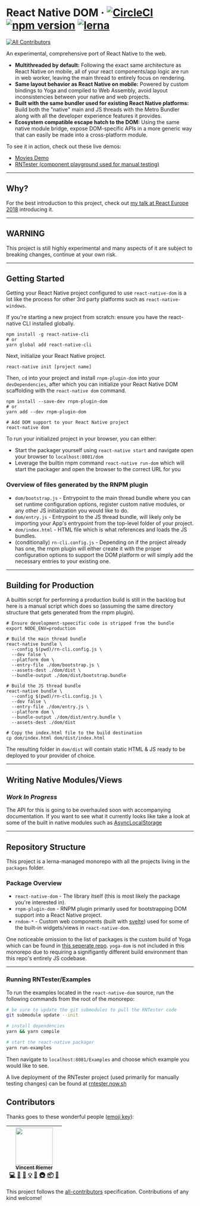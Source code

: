 # React Native DOM &middot; [![CircleCI](https://circleci.com/gh/vincentriemer/react-native-dom.svg?style=shield&circle-token=96448c580730a065cb93c0a10af0f85f6c954166)](https://circleci.com/gh/vincentriemer/react-native-dom) [![npm version](https://badge.fury.io/js/react-native-dom.svg)](https://badge.fury.io/js/react-native-dom) [![lerna](https://img.shields.io/badge/maintained%20with-lerna-cc00ff.svg)](https://lernajs.io/)
[![All Contributors](https://img.shields.io/badge/all_contributors-1-orange.svg?style=flat-square)](#contributors)

An experimental, comprehensive port of React Native to the web.

* **Multithreaded by default:** Following the exact same architecture as React
  Native on mobile, all of your react components/app logic are run in web
  worker, leaving the main thread to entirely focus on rendering.
* **Same layout behavior as React Native on mobile:** Powered by custom bindings
  to Yoga and compiled to Web Assembly, avoid layout inconsistencies between
  your native and web projects.
* **Built with the same bundler used for existing React Native platforms:**
  Build both the "native" main and JS threads with the Metro Bundler along with
  all the developer experience features it provides.
* **Ecosystem compatible escape hatch to the DOM:** Using the same native module
  bridge, expose DOM-specific APIs in a more generic way that can easily be made
  into a cross-platform module.

To see it in action, check out these live demos:

* [Movies Demo](https://rndom-movie-demo.now.sh)
* [RNTester (component playground used for manual testing)](https://rntester.now.sh)

---

## Why?

For the best introduction to this project, check out
[my talk at React Europe 2018](https://youtu.be/aOWIJ4Mgb2k) introducing it.

---

## **WARNING**

This project is still highly experimental and many aspects of it are subject to
breaking changes, continue at your own risk.

---

## Getting Started

Getting your React Native project configured to use `react-native-dom` is a lot
like the process for other 3rd party platforms such as `react-native-windows`.

If you're starting a new project from scratch: ensure you have the react-native
CLI installed globally.

```
npm install -g react-native-cli
# or
yarn global add react-native-cli
```

Next, initialize your React Native project.

```
react-native init [project name]
```

Then, `cd` into your project and install `rnpm-plugin-dom` into your
`devDependencies`, after which you can initialize your React Native DOM
scaffolding with the `react-native dom` command.

```
npm install --save-dev rnpm-plugin-dom
# or
yarn add --dev rnpm-plugin-dom

# Add DOM support to your React Native project
react-native dom
```

To run your initialized project in your browser, you can either:

* Start the packager yourself using `react-native start` and navigate open your
  browser to `localhost:8081/dom`
* Leverage the builtin rnpm command `react-native run-dom` which will start the
  packager and open the browser to the correct URL for you

### Overview of files generated by the RNPM plugin

* `dom/bootstrap.js` - Entrypoint to the main thread bundle where you can set
  runtime configuration options, register custom native modules, or any other JS
  initialization you would like to do.
* `dom/entry.js` - Entrypoint to the JS thread bundle, will likely only be
  importing your App's entrypoint from the top-level folder of your project.
* `dom/index.html` - HTML file which is what references and loads the JS
  bundles.
* (conditionally) `rn-cli.config.js` - Depending on if the project already has
  one, the rnpm plugin will either create it with the proper configuration
  options to support the DOM platform or will simply add the necessary entries
  to your existing one.

---

## Building for Production

A builtin script for performing a production build is still in the backlog but
here is a manual script which does so (assuming the same directory structure
that gets generated from the rnpm plugin).

```shell
# Ensure development-speecific code is stripped from the bundle
export NODE_ENV=production

# Build the main thread bundle
react-native bundle \
  --config $(pwd)/rn-cli.config.js \
  --dev false \
  --platform dom \
  --entry-file ./dom/bootstrap.js \
  --assets-dest ./dom/dist \
  --bundle-output ./dom/dist/bootstrap.bundle

# Build the JS thread bundle
react-native bundle \
  --config $(pwd)/rn-cli.config.js \
  --dev false \
  --entry-file ./dom/entry.js \
  --platform dom \
  --bundle-output ./dom/dist/entry.bundle \
  --assets-dest ./dom/dist

# Copy the index.html file to the build destination
cp dom/index.html dom/dist/index.html
```

The resulting folder in `dom/dist` will contain static HTML & JS ready to be
deployed to your provider of choice.

---

## Writing Native Modules/Views

### _Work In Progress_

The API for this is going to be overhauled soon with accompanying documentation.
If you want to see what it currently looks like take a look at some of the built
in native modules such as
[AsyncLocalStorage](../master/packages/react-native-dom/ReactDom/modules/RCTAsyncLocalStorage.js)

---

## Repository Structure

This project is a lerna-managed monorepo with all the projects living in the
`packages` folder.

### Package Overview

* `react-native-dom` - The library itself (this is most likely the package
  you're interested in).
* `rnpm-plugin-dom` - RNPM plugin primarily used for bootstrapping DOM support
  into a React Native project.
* `rndom-*` - Custom web components (built with
  [svelte](https://svelte.technology)) used for some of the built-in
  widgets/views in `react-native-dom`.

One noticeable omission to the list of packages is the custom build of Yoga
which can be found in
[this seperate repo](https://github.com/vincentriemer/yoga-dom). `yoga-dom` is
not included in this monorepo due to requiring a signifigantly different build
environment than this repo's entirely JS codebase.

---

### Running RNTester/Examples

To run the examples located in the `react-native-dom` source, run the following
commands from the root of the monorepo:

```sh
# be sure to update the git submodules to pull the RNTester code
git submodule update --init

# install dependencies
yarn && yarn compile

# start the react-native packager
yarn run-examples
```

Then navigate to `localhost:8081/Examples` and choose which example you would
like to see.

A live deployment of the RNTester project (used primarily for manually testing
changes) can be found at [rntester.now.sh](https://rntester.now.sh)

## Contributors

Thanks goes to these wonderful people ([emoji key](https://github.com/kentcdodds/all-contributors#emoji-key)):

<!-- ALL-CONTRIBUTORS-LIST:START - Do not remove or modify this section -->
<!-- prettier-ignore -->
| [<img src="https://avatars2.githubusercontent.com/u/1398555?v=4" width="100px;"/><br /><sub><b>Vincent Riemer</b></sub>](http://vincentriemer.com)<br />[💻](https://github.com/vincentriemer/react-native-dom/commits?author=vincentriemer "Code") [🐛](https://github.com/vincentriemer/react-native-dom/issues?q=author%3Avincentriemer "Bug reports") [📖](https://github.com/vincentriemer/react-native-dom/commits?author=vincentriemer "Documentation") [💡](#example-vincentriemer "Examples") [🤔](#ideas-vincentriemer "Ideas, Planning, & Feedback") [🚇](#infra-vincentriemer "Infrastructure (Hosting, Build-Tools, etc)") [📦](#platform-vincentriemer "Packaging/porting to new platform") [📢](#talk-vincentriemer "Talks") |
| :---: |
<!-- ALL-CONTRIBUTORS-LIST:END -->

This project follows the [all-contributors](https://github.com/kentcdodds/all-contributors) specification. Contributions of any kind welcome!